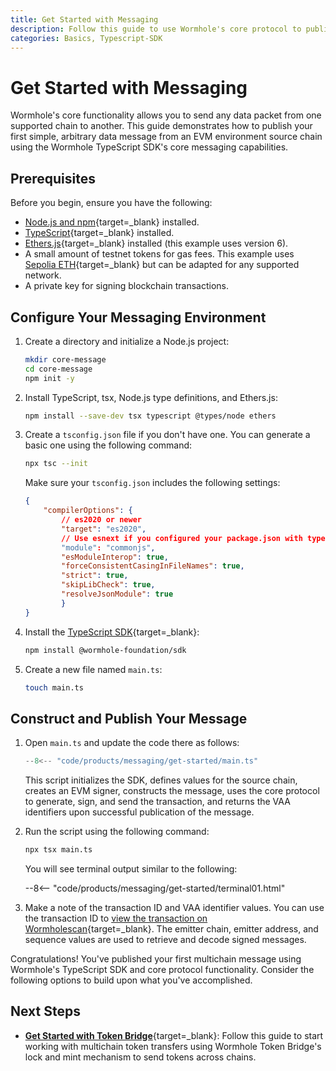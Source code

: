 ```yaml
---
title: Get Started with Messaging
description: Follow this guide to use Wormhole's core protocol to publish a multichain message and return transaction information with VAA identifiers.
categories: Basics, Typescript-SDK
---
```


# Get Started with Messaging

Wormhole's core functionality allows you to send any data packet from one supported chain to another. This guide demonstrates how to publish your first simple, arbitrary data message from an EVM environment source chain using the Wormhole TypeScript SDK's core messaging capabilities. 

## Prerequisites

Before you begin, ensure you have the following:

- [Node.js and npm](https://docs.npmjs.com/downloading-and-installing-node-js-and-npm){target=\_blank} installed.
- [TypeScript](https://www.typescriptlang.org/download/){target=\_blank} installed.
- [Ethers.js](https://docs.ethers.org/v6/getting-started/){target=\_blank} installed (this example uses version 6).
- A small amount of testnet tokens for gas fees. This example uses [Sepolia ETH](https://sepolia-faucet.pk910.de/){target=\_blank} but can be adapted for any supported network.
- A private key for signing blockchain transactions.

## Configure Your Messaging Environment

1. Create a directory and initialize a Node.js project:

    ```bash
    mkdir core-message
    cd core-message
    npm init -y
    ```

2. Install TypeScript, tsx, Node.js type definitions, and Ethers.js:

    ```bash
    npm install --save-dev tsx typescript @types/node ethers
    ```

3. Create a `tsconfig.json` file if you don't have one. You can generate a basic one using the following command:

    ```bash
    npx tsc --init
    ```

    Make sure your `tsconfig.json` includes the following settings:

    ```json 
    {
        "compilerOptions": {
            // es2020 or newer
            "target": "es2020",
            // Use esnext if you configured your package.json with type: "module"
            "module": "commonjs",
            "esModuleInterop": true,
            "forceConsistentCasingInFileNames": true,
            "strict": true,
            "skipLibCheck": true,
            "resolveJsonModule": true
            }
    }
    ```

4. Install the [TypeScript SDK](/docs/tools/typescript-sdk/get-started/){target=\_blank}:

    ```bash
    npm install @wormhole-foundation/sdk
    ```

5. Create a new file named `main.ts`:

    ```bash
    touch main.ts
    ```

## Construct and Publish Your Message

1. Open `main.ts` and update the code there as follows:

    ```ts title="main.ts"
    --8<-- "code/products/messaging/get-started/main.ts"
    ```

    This script initializes the SDK, defines values for the source chain, creates an EVM signer, constructs the message, uses the core protocol to generate, sign, and send the transaction, and returns the VAA identifiers upon successful publication of the message.

2. Run the script using the following command:

    ```bash
    npx tsx main.ts
    ```

    You will see terminal output similar to the following:

    --8<-- "code/products/messaging/get-started/terminal01.html"

3. Make a note of the transaction ID and VAA identifier values. You can use the transaction ID to [view the transaction on Wormholescan](https://wormholescan.io/#/tx/0xeb34f35f91c72e4e5198509071d24fd25d8a979aa93e2f168de075e3568e1508?network=Testnet){target=\_blank}. The emitter chain, emitter address, and sequence values are used to retrieve and decode signed messages.

Congratulations! You've published your first multichain message using Wormhole's TypeScript SDK and core protocol functionality. Consider the following options to build upon what you've accomplished. 

## Next Steps

- [**Get Started with Token Bridge**](/docs/products/token-bridge/get-started/){target=\_blank}: Follow this guide to start working with multichain token transfers using Wormhole Token Bridge's lock and mint mechanism to send tokens across chains.
<!-- - [**Get Started with the Solidity SDK**](/docs/tools/solidity-sdk/get-started/){target=\_blank}: Smart contract developers can follow this on-chain integration guide to use Wormhole Solidity SDK-based sender and receiver contracts to send testnet USDC across chains.
-->